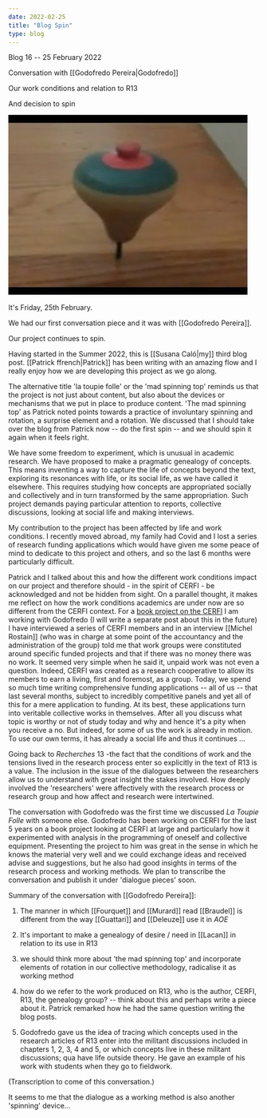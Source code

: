 ```yaml
---
date: 2022-02-25
title: "Blog Spin"
type: blog
---
```


Blog 16 -- 25 February 2022

Conversation with [[Godofredo Pereira|Godofredo]]

Our work conditions and relation to R13

And decision to spin

<div class="gallery">

<img loading="lazy" src="../assets/img/2022-02-25/media/image1.jpeg" alt="">

</div>

It's Friday, 25th February.

We had our first conversation piece and it was with [[Godofredo Pereira]].

Our project continues to spin.

Having started in the Summer 2022, this is [[Susana Caló|my]] third blog post. 
[[Patrick ffrench|Patrick]] has been writing with an amazing flow 
and I really enjoy how we are developing this project as we go along.

The alternative title 'la toupie folle' or the 'mad spinning top'
reminds us that the project is not just about content, but also about
the devices or mechanisms that we put in place to produce content.
'The mad spinning top' as Patrick noted points towards a practice of
involuntary spinning and rotation, a surprise element and a rotation.
We discussed that I should take over the blog from Patrick now -- do
the first spin -- and we should spin it again when it feels right.

We have some freedom to experiment, which is unusual in academic
research. We have proposed to make a pragmatic genealogy of concepts.
This means inventing a way to capture the life of concepts beyond the
text, exploring its resonances with life, or its social life, as we have
called it elsewhere. This requires studying how concepts are
appropriated socially and collectively and in turn transformed by the
same appropriation. Such project demands paying particular attention to
reports, collective discussions, looking at social life and making
interviews.

My contribution to the project has been affected by life and work
conditions. I recently moved abroad, my family had Covid and I lost a
series of research funding applications which would have given me some
peace of mind to dedicate to this project and others, and so the last 6
months were particularly difficult.

Patrick and I talked about this and how the different work conditions
impact on our project and therefore should - in the spirit of CERFI - be
acknowledged and not be hidden from sight. On a parallel thought, it
makes me reflect on how the work conditions academics are under now are
so different from the CERFI context. For a [book project on the
CERFI](https://www.rca.ac.uk/research-innovation/projects/cerfi-militant-analysis-collective-equipment-and-institutional-programming/)
I am working with Godofredo (I will write a separate post about this in
the future) I have interviewed a series of CERFI members and in an
interview [[Michel Rostain]] (who was in charge at some point of the
accountancy and the administration of the group) told me that work
groups were constituted around specific funded projects and that if
there was no money there was no work. It seemed very simple when he said
it, unpaid work was not even a question. Indeed, CERFI was created as a
research cooperative to allow its members to earn a living, first and
foremost, as a group. Today, we spend so much time writing comprehensive
funding applications -- all of us -- that last several months, subject
to incredibly competitive panels and yet all of this for a mere
application to funding. At its best, these applications turn into
veritable collective works in themselves. After all you discuss what
topic is worthy or not of study today and why and hence it's a pity when
you receive a no. But indeed, for some of us the work is already in
motion. To use our own terms, it has already a social life and thus it
continues ...

Going back to *Recherches* 13 -the fact that the conditions of work and
the tensions lived in the research process enter so explicitly in the
text of R13 is a value. The inclusion in the issue of the dialogues
between the researchers allow us to understand with great insight the
stakes involved. How deeply involved the 'researchers' were affectively
with the research process or research group and how affect and research
were intertwined.

The conversation with Godofredo was the first time we discussed *La
Toupie Folle* with someone else. Godofredo has been working on CERFI for
the last 5 years on a book project looking at CERFI at large and
particularly how it experimented with analysis in the programming of
oneself and collective equipment. Presenting the project to him was
great in the sense in which he knows the material very well and we could
exchange ideas and received advise and suggestions, but he also had good
insights in terms of the research process and working methods. We plan
to transcribe the conversation and publish it under 'dialogue pieces'
soon.

Summary of the conversation with [[Godofredo Pereira]]:

1. The manner in which [[Fourquet]] and [[Murard]] read [[Braudel]] is different
from the way [[Guattari]] and [[Deleuze]] use it in *AOE*

2. It's important to make a genealogy of desire / need in [[Lacan]] in
relation to its use in R13

3. we should think more about 'the mad spinning top' and incorporate
elements of rotation in our collective methodology, radicalise it as
working method

4. how do we refer to the work produced on R13, who is the author,
CERFI, R13, the genealogy group? -- think about this and perhaps write a
piece about it. Patrick remarked how he had the same question writing
the blog posts.

5. Godofredo gave us the idea of tracing which concepts used in the
research articles of R13 enter into the militant discussions included in
chapters 1, 2, 3, 4 and 5, or which concepts live in these militant
discussions; qua have life outside theory. He gave an example of his
work with students when they go to fieldwork.

(Transcription to come of this conversation.)

It seems to me that the dialogue as a working method is also another
'spinning' device...
